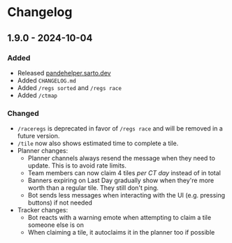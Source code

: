 # Changelog

## 1.9.0 - 2024-10-04

### Added
- Released [pandehelper.sarto.dev](https://pandehelper.sarto.dev)
- Added `CHANGELOG.md`
- Added `/regs sorted` and `/regs race`
- Added `/ctmap`

### Changed
- `/raceregs` is deprecated in favor of `/regs race` and will be removed in a future version.
- `/tile` now also shows estimated time to complete a tile.
- Planner changes:
  - Planner channels always resend the message when they need to update. This is to avoid rate limits.
  - Team members can now claim 4 tiles *per CT day* instead of in total
  - Banners expiring on Last Day gradually show when they're more worth than a regular tile. They still don't ping.
  - Bot sends less messages when interacting with the UI (e.g. pressing buttons) if not needed
- Tracker changes:
  - Bot reacts with a warning emote when attempting to claim a tile someone else is on
  - When claiming a tile, it autoclaims it in the planner too if possible
